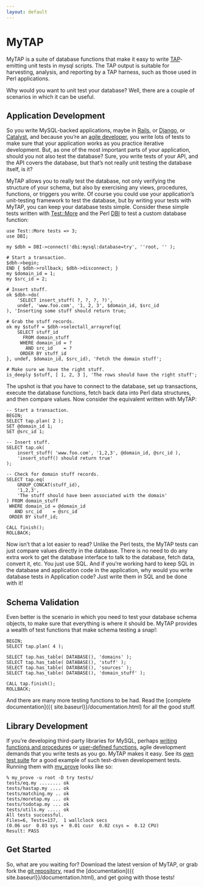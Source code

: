 ```yaml
---
layout: default
---
```

# MyTAP

MyTAP is a suite of database functions that make it easy to write [TAP](http://testanything.org)-emitting unit tests in mysql scripts. The TAP output is suitable for harvesting, analysis, and reporting by a TAP harness, such as those used in Perl applications.

Why would you want to unit test your database? Well, there are a couple of scenarios in which it can be useful.

## Application Development

So you write MySQL-backed applications, maybe in [Rails](http://rubyonrails.org), or [Django](https://www.djangoproject.com), or [Catalyst](http://www.catalystframework.org), and because you’re an [agile developer](https://en.wikipedia.org/wiki/Agile_software_development), you write lots of tests to make sure that your application works as you practice iterative development. But, as one of the most important parts of your application, should you not also test the database? Sure, you write tests of your API, and the API covers the database, but that’s not really unit testing the database itself, is it?

MyTAP allows you to really test the database, not only verifying the structure of your schema, but also by exercising any views, procedures, functions, or triggers you write. Of course you could use your application’s unit-testing framework to test the database, but by writing your tests with MyTAP, you can keep your database tests simple. Consider these simple tests written with [Test::More](http://search.cpan.org/~exodist/Test-Simple-1.302085/lib/Test/More.pm) and the Perl [DBI](http://search.cpan.org/~timb/DBI-1.636/DBI.pm) to test a custom database function:

    use Test::More tests => 3;
    use DBI;    
    
    my $dbh = DBI->connect('dbi:mysql:database=try', ''root, '' );    
    
    # Start a transaction.
    $dbh->begin;
    END { $dbh->rollback; $dbh->disconnect; }
    my $domain_id = 1;
    my $src_id = 2;    
    
    # Insert stuff.
    ok $dbh->do(
        'SELECT insert_stuff( ?, ?, ?, ?)',
        undef, 'www.foo.com', '1, 2, 3', $domain_id, $src_id
    ), 'Inserting some stuff should return true;    
    
    # Grab the stuff records.
    ok my $stuff = $dbh->selectall_arrayref(q{
        SELECT stuff_id
          FROM domain_stuff
         WHERE domain_id = ?
           AND src_id    = ?
         ORDER BY stuff_id
    }, undef, $domain_id, $src_id), 'Fetch the domain stuff';    
    
    # Make sure we have the right stuff.
    is_deeply $stuff, [ 1, 2, 3 ], 'The rows should have the right stuff';

The upshot is that you have to connect to the database, set up transactions, execute the database functions, fetch back data into Perl data structures, and then compare values. Now consider the equivalent written with MyTAP:

    -- Start a transaction.
    BEGIN;
    SELECT tap.plan( 2 );
    SET @domain_id 1;
    SET @src_id 1;    
    
    -- Insert stuff.
    SELECT tap.ok(
        insert_stuff( 'www.foo.com', '1,2,3', @domain_id, @src_id ),
        'insert_stuff() should return true'
    );    
    
    -- Check for domain stuff records.
    SELECT tap.eq(
        GROUP_CONCAT(stuff_id),
        '1,2,3',
        'The stuff should have been associated with the domain'
    ) FROM domain_stuff
     WHERE domain_id = @domain_id
       AND src_id    = @src_id
     ORDER BY stuff_id;    
    
    CALL finish();
    ROLLBACK;

Now isn’t that a lot easier to read? Unlike the Perl tests, the MyTAP tests can just compare values directly in the database. There is no need to do any extra work to get the database interface to talk to the database, fetch data, convert it, etc. You just use SQL. And if you’re working hard to keep SQL in the database and application code in the application, why would you write database tests in Application code? Just write them in SQL and be done with it!

## Schema Validation

Even better is the scenario in which you need to test your database schema objects, to make sure that everything is where it should be. MyTAP provides a wealth of test functions that make schema testing a snap!:

    BEGIN;
    SELECT tap.plan( 4 );    
    
    SELECT tap.has_table( DATABASE(), 'domains' );
    SELECT tap.has_table( DATABASE(), 'stuff' );
    SELECT tap.has_table( DATABASE(), 'sources' );
    SELECT tap.has_table( DATABASE(), 'domain_stuff' );    
    
    CALL tap.finish();
    ROLLBACK;

And there are many more testing functions to be had. Read the [complete documentation]({{ site.baseurl}}/documentation.html) for all the good stuff.

## Library Development

If you’re developing third-party libraries for MySQL, perhaps [writing functions and procedures](https://dev.mysql.com/doc/refman/5.5/en/create-procedure.html) or [user-defined functions](https://dev.mysql.com/doc/refman/5.5/en/adding-functions.html), agile development demands that you write tests as you go. MyTAP makes it easy. See its [own test suite](https://github.com/hepabolu/mytap/tree/master/tests) for a good example of such test-driven developement tests. Running them with [my_prove](http://search.cpan.org/~dwheeler/TAP-Parser-SourceHandler-MyTAP-3.27/bin/my_prove) looks like so:

    % my_prove -u root -D try tests/
    tests/eq.my ........ ok
    tests/hastap.my .... ok
    tests/matching.my .. ok
    tests/moretap.my ... ok
    tests/todotap.my ... ok
    tests/utils.my ..... ok
    All tests successful.
    Files=6, Tests=137,  1 wallclock secs
    (0.06 usr  0.03 sys +  0.01 cusr  0.02 csys =  0.12 CPU)
    Result: PASS


## Get Started

So, what are you waiting for? Download the latest version of MyTAP, or grab fork the [git repository](https://github.com/hepabolu/mytap), read the [documentation]({{ site.baseurl}}/documentation.html), and get going with those tests!

